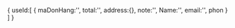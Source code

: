 
{
    useId:[
        {
            maDonHang:'',
            total:'',
            address:{},
            note:'',
            Name:'',
            email:'',
            phon
        }
    ]
}